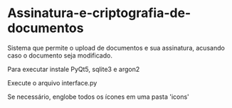# Assinatura-e-criptografia-de-documentos
Sistema que permite o upload de documentos e sua assinatura, acusando caso o documento seja modificado.

Para executar instale PyQt5, sqlite3 e argon2

Execute o arquivo interface.py

Se necessário, englobe todos os ícones em uma pasta 'icons'
